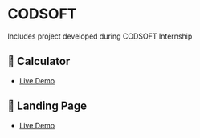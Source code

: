 # CODSOFT
Includes project developed during CODSOFT Internship

## 🧮 Calculator
- [Live Demo](https://shaqib-7.github.io/CODESOFT/CALCULATOR/)

## 🚀 Landing Page
- [Live Demo](https://shaqib-7.github.io/CODESOFT/LANDING_PAGE/)
